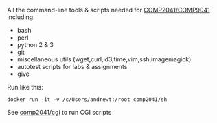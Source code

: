 All the command-line tools & scripts needed for [COMP2041/COMP9041](http://cse.unsw.edu.au/~cs2041) including:

* bash
* perl
* python 2 & 3
* git
* miscellaneous utils (wget,curl,id3,time,vim,ssh,imagemagick)
* autotest scripts for labs & assignments
* give

Run like this:

`docker run -it -v /c/Users/andrewt:/root comp2041/sh`

See [comp2041/cgi](https://hub.docker.com/r/comp2041/cgi) to run CGI scripts 
